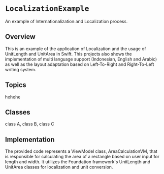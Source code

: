 # ``LocalizationExample``

An example of Internationalization and Localization process.

## Overview

This is an example of the application of Localization and the usage of UnitLength and UnitArea in Swift. This projects also shows the implementation of multi language support (Indonesian, English and Arabic) as well as the layout adaptation based on Left-To-Right and Right-To-Left writing system.

## Topics

hehehe

## Classes
class A, class B, class C

## Implementation

The provided code represents a ViewModel class, AreaCalculationVM, that is responsible for calculating the area of a rectangle based on user input for length and width. It utilizes the Foundation framework's UnitLength and UnitArea classes for localization and unit conversion.
